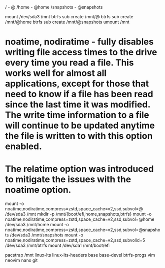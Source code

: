 / - @
/home - @home
/snapshots - @snapshots

mount /dev/sda3 /mnt
btrfs sub create /mnt/@
btrfs sub create /mnt/@home
btrfs sub create /mnt/@snapshots
umount /mnt

# noatime, nodiratime - fully disables writing file access times to the drive every time you read a file. This works well for almost all applications, except for those that need to know if a file has been read since the last time it was modified. The write time information to a file will continue to be updated anytime the file is written to with this option enabled.
# The **relatime** option was introduced to mitigate the issues with the noatime option.
mount -o noatime,nodiratime,compress=zstd,space_cache=v2,ssd,subvol=@ /dev/sda3 /mnt
mkdir -p /mnt/{boot/efi,home,snapshots,btrfs}
mount -o noatime,nodiratime,compress=zstd,space_cache=v2,ssd,subvol=@home /dev/sda3 /mnt/home
mount -o noatime,nodiratime,compress=zstd,space_cache=v2,ssd,subvol=@snapshots /dev/sda3 /mnt/snapshots
mount -o noatime,nodiratime,compress=zstd,space_cache=v2,ssd,subvolid=5 /dev/sda3 /mnt/btrfs
mount /dev/sda1 /mnt/boot/efi

pacstrap /mnt linux-lts linux-lts-headers base base-devel btrfs-progs vim neovim nano git
